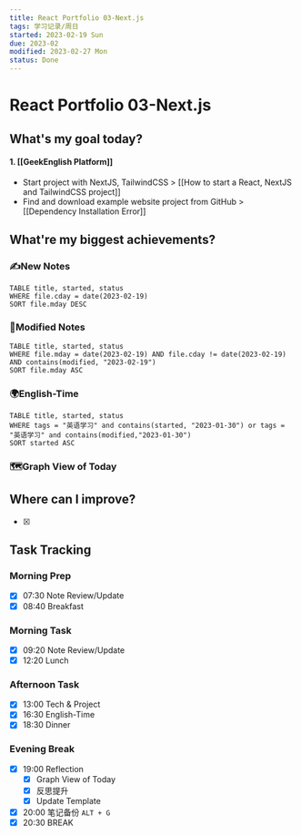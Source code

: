 ```yaml
---
title: React Portfolio 03-Next.js
tags: 学习记录/周日
started: 2023-02-19 Sun
due: 2023-02
modified: 2023-02-27 Mon
status: Done
---
```

# React Portfolio 03-Next.js
## What's my goal today?
#### 1. [[GeekEnglish Platform]]
- Start project with NextJS, TailwindCSS > [[How to start a React, NextJS and TailwindCSS project]] 
- Find and download example website project from GitHub > [[Dependency Installation Error]]
## What're my biggest achievements?
### ✍️New Notes

```dataview
TABLE title, started, status
WHERE file.cday = date(2023-02-19)
SORT file.mday DESC
```

### 📝Modified Notes

```dataview
TABLE title, started, status
WHERE file.mday = date(2023-02-19) AND file.cday != date(2023-02-19) AND contains(modified, "2023-02-19")
SORT file.mday ASC
```

### 🌍English-Time

```dataview
TABLE title, started, status
WHERE tags = "英语学习" and contains(started, "2023-01-30") or tags = "英语学习" and contains(modified,"2023-01-30") 
SORT started ASC
```

### 🗺️Graph View of Today

## Where can I improve?
- [x] 
## Task Tracking
### Morning Prep
- [x] 07:30 Note Review/Update
- [x] 08:40 Breakfast
### Morning Task
- [x] 09:20 Note Review/Update
- [x] 12:20 Lunch
### Afternoon Task
- [x] 13:00 Tech & Project
- [x] 16:30 English-Time
- [x] 18:30 Dinner
### Evening Break
- [x] 19:00 Reflection
	- [x] Graph View of Today
	- [x] 反思提升
	- [x] Update Template 
- [x] 20:00 笔记备份 `ALT + G`
- [x] 20:30 BREAK